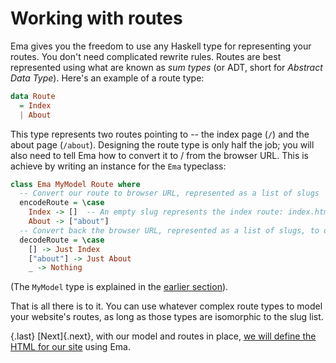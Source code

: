 # Working with routes

Ema gives you the freedom to use any Haskell type for representing your routes. You don't need complicated rewrite rules. Routes are best represented using what are known as *sum  types* (or ADT, short for *Abstract Data Type*). Here's an example of a route type:

```haskell
data Route 
  = Index
  | About
```

This type represents two routes pointing to -- the index page (`/`) and the about page (`/about`). Designing the route type is only half the job; you will also need to tell Ema how to convert it to / from the browser URL. This is achieve by writing an instance for the `Ema` typeclass:

```haskell
class Ema MyModel Route where 
  -- Convert our route to browser URL, represented as a list of slugs
  encodeRoute = \case
    Index -> []  -- An empty slug represents the index route: index.html
    About -> ["about"]
  -- Convert back the browser URL, represented as a list of slugs, to our route
  decodeRoute = \case
    [] -> Just Index
    ["about"] -> Just About
    _ -> Nothing
```

(The `MyModel` type is explained in the [earlier section](guide/model.md)).

That is all there is to it. You can use whatever complex route types to model your website's routes, as long as those types are isomorphic to the slug list.


{.last}
[Next]{.next}, with our model and routes in place, [we will define the HTML for our site](guide/render.md) using Ema.